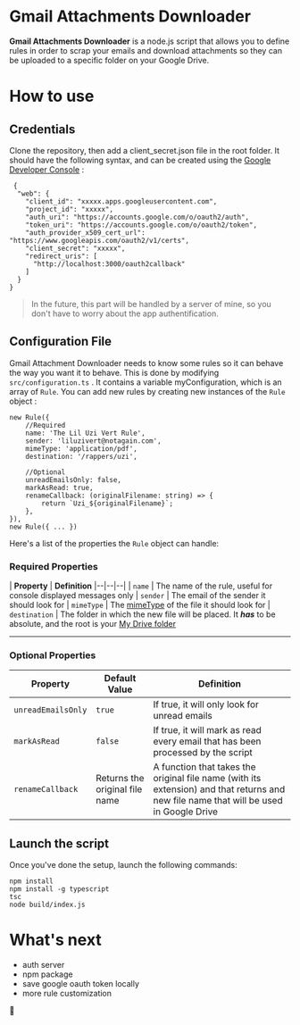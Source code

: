
# Gmail Attachments Downloader

**Gmail Attachments Downloader** is a node.js script that allows you to define rules in order to scrap your emails and download attachments so they can be uploaded to a specific folder on your Google Drive.


# How to use

## Credentials
Clone the repository, then add a client_secret.json file in the root folder. It should have the following syntax, and can be created using the [Google Developer Console](https://console.developers.google.com/projectcreate) :

     {
      "web": {
        "client_id": "xxxxx.apps.googleusercontent.com",
        "project_id": "xxxxx",
        "auth_uri": "https://accounts.google.com/o/oauth2/auth",
        "token_uri": "https://accounts.google.com/o/oauth2/token",
        "auth_provider_x509_cert_url": "https://www.googleapis.com/oauth2/v1/certs",
        "client_secret": "xxxxx",
        "redirect_uris": [
          "http://localhost:3000/oauth2callback"
        ]
      }
    }

> In the future, this part will be handled by a server of mine, so you don't have to worry about the app authentification.
## Configuration File 
Gmail Attachment Downloader needs to know some rules so it can behave the way you want it to behave. This is done by modifying `src/configuration.ts` .
It contains a variable myConfiguration, which is an array of `Rule`.
You can add new rules by creating new instances of the `Rule` object :
   

    new Rule({
	    //Required
        name: 'The Lil Uzi Vert Rule',
        sender: 'liluzivert@notagain.com',
        mimeType: 'application/pdf',
        destination: '/rappers/uzi',
    
        //Optional
        unreadEmailsOnly: false,
        markAsRead: true,
        renameCallback: (originalFilename: string) => {
			return `Uzi_${originalFilename}`;
        },
    }),
    new Rule({ ... })
Here's a list of the properties the `Rule` object can handle: 
### Required Properties
| **Property** | **Definition**
|--|--|--|
| `name` | The name of the rule, useful for console displayed messages only
| `sender` | The email of the sender it should look for
| `mimeType` | The [mimeType](https://en.wikipedia.org/wiki/Media_type) of the file it should look for
| `destination` | The folder in which the new file will be placed. It ***has*** to be absolute, and the root is your [My Drive folder](https://drive.google.com/drive/my-drive)


----------


### Optional Properties
| **Property** | **Default Value** | **Definition**
|--|--|--|
| `unreadEmailsOnly` | `true` | If true, it will only look for unread emails
| `markAsRead` | `false` | If true, it will mark as read every email that has been processed by the script
| `renameCallback` | Returns the original file name | A function that takes the original file name (with its extension) and that returns and new file name that will be used in Google Drive

## Launch the script

Once you've done the setup, launch the following commands:

    npm install
    npm install -g typescript
    tsc
    node build/index.js

# What's next

 - auth server
 - npm package
 - save google oauth token locally
 - more rule customization 

:watermelon: